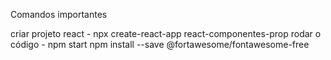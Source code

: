 Comandos importantes

criar projeto react - npx create-react-app react-componentes-prop
rodar o código - npm start
npm install --save @fortawesome/fontawesome-free





